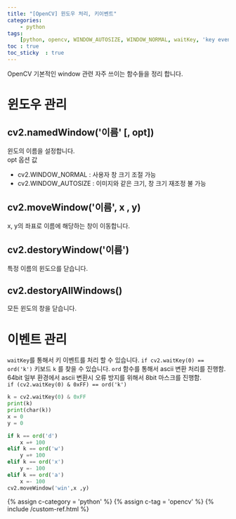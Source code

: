 ```yaml
---
title: "[OpenCV] 윈도우 처리, 키이벤트"
categories: 
    - python
tags: 
    [python, opencv, WINDOW_AUTOSIZE, WINDOW_NORMAL, waitKey, 'key event' ]
toc : true
toc_sticky  : true    
---
```

OpenCV 기본적인 window 관련 자주 쓰이는 함수들을 정리 합니다.

# 윈도우 관리
## cv2.namedWindow('이름' [, opt])
윈도의 이름을 설정합니다.   
 opt 옵션 값
- cv2.WINDOW_NORMAL : 사용자 창 크기 조절 가능
- cv2.WINDOW_AUTOSIZE : 이미지와 같은 크기, 창 크기 재조정 불 가능

## cv2.moveWindow('이름', x , y)
x, y의 좌표로 이름에 해당하는 창이 이동합니다.

## cv2.destoryWindow('이름')
특정 이름의 윈도으를 닫습니다.

## cv2.destoryAllWindows()
모든 윈도의 창을 닫습니다.

# 이벤트 관리
`waitKey`를 통해서 키 이벤트를 처리 할 수 있습니다.
`if cv2.waitKey(0) == ord('k')` 키보드 `k` 를 찾을 수 있습니다. `ord` 함수를 통해서 ascii 변환 처리를 진행함.    
64bit 일부 환경에서 ascii 변환시 오류 방지를 위해서 8bit 마스크를 진행함.    
`if (cv2.waitKey(0) & 0xFF) == ord('k')`    

```python
k = cv2.waitKey(0) & 0xFF
print(k)
print(char(k))
x = 0
y = 0

if k == ord('d')
    x =+ 100
elif k == ord('w')
    y =+ 100
elif k == ord('x')
    y =- 100
elif k == ord('a')
    x =- 100
cv2.moveWindow('win',x ,y)
```


{% assign c-category = 'python' %}
{% assign c-tag = 'opencv' %}
{% include /custom-ref.html %}